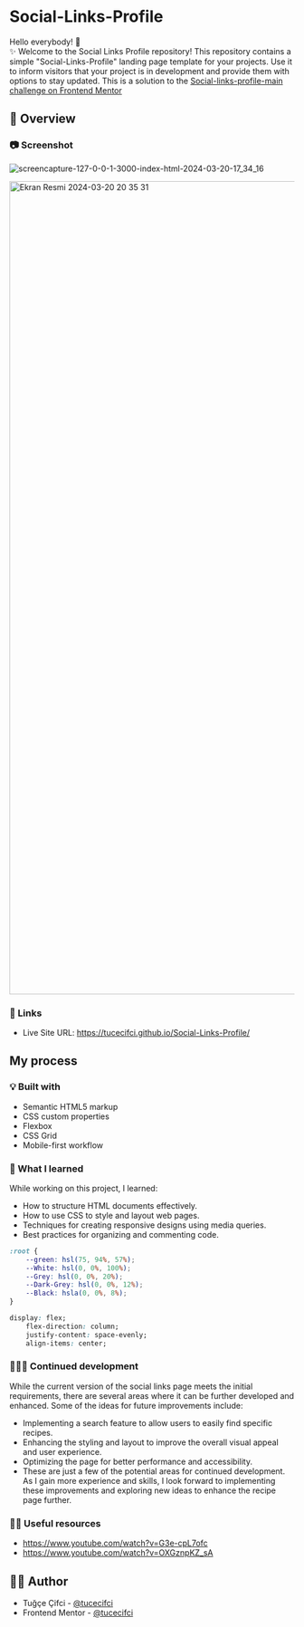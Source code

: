 # Social-Links-Profile

Hello everybody! 👋 </br>
✨ Welcome to the Social Links Profile repository! This repository contains a simple "Social-Links-Profile" landing page template for your projects. Use it to inform visitors that your project is in development and provide them with options to stay updated.
This is a solution to the [Social-links-profile-main challenge on Frontend Mentor](https://www.frontendmentor.io/challenges/social-links-profile-UG32l9m6dQ)

## 👀 Overview

### 📷 Screenshot
![screencapture-127-0-0-1-3000-index-html-2024-03-20-17_34_16](https://github.com/tucecifci/Social-Links-Profile/assets/151346784/f3ab7354-3809-462e-9323-b118834b5304)


<img width="1437" alt="Ekran Resmi 2024-03-20 20 35 31" src="https://github.com/tucecifci/Social-Links-Profile/assets/151346784/32641713-88f2-413d-ae03-8a0206bb9b9f">




### 🔗 Links

- Live Site URL: https://tucecifci.github.io/Social-Links-Profile/

## My process

### 💡 Built with

- Semantic HTML5 markup
- CSS custom properties
- Flexbox
- CSS Grid
- Mobile-first workflow

### 🧠 What I learned

While working on this project, I learned:

- How to structure HTML documents effectively.
- How to use CSS to style and layout web pages.
- Techniques for creating responsive designs using media queries.
- Best practices for organizing and commenting code.

```css
:root {
    --green: hsl(75, 94%, 57%);
    --White: hsl(0, 0%, 100%);
    --Grey: hsl(0, 0%, 20%);
    --Dark-Grey: hsl(0, 0%, 12%);
    --Black: hsla(0, 0%, 8%);
}
```

```css
display: flex;
    flex-direction: column;
    justify-content: space-evenly;
    align-items: center;

```

### 👩🏼‍💻 Continued development

While the current version of the social links page meets the initial requirements, there are several areas where it can be further developed and enhanced. Some of the ideas for future improvements include:

- Implementing a search feature to allow users to easily find specific recipes.
- Enhancing the styling and layout to improve the overall visual appeal and user experience.
- Optimizing the page for better performance and accessibility.
- These are just a few of the potential areas for continued development. As I gain more experience and skills, I look forward to implementing these improvements and exploring new ideas to enhance the recipe page further.


### 🤌🏻 Useful resources

- https://www.youtube.com/watch?v=G3e-cpL7ofc
- https://www.youtube.com/watch?v=OXGznpKZ_sA
  
## 🏳️‍🌈 Author

- Tuğçe Çifci - [@tucecifci](https://github.com/tucecifci)
- Frontend Mentor - [@tucecifci](https://www.frontendmentor.io/profile/tucecifci)

